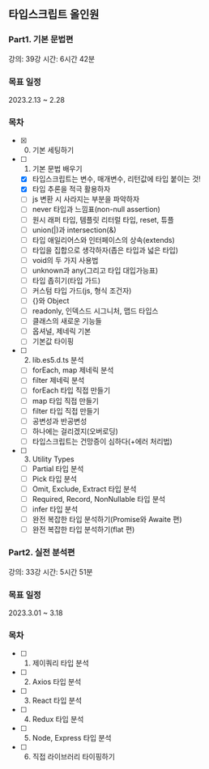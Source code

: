 ## 타입스크립트 올인원

### Part1. 기본 문법편

강의: 39강
시간: 6시간 42분

### 목표 일정

2023.2.13 ~ 2.28

### 목차

- [x] 0. 기본 세팅하기
- [ ] 1. 기본 문법 배우기
  - [x] 타입스크립트는 변수, 매개변수, 리턴값에 타입 붙이는 것!
  - [x] 타입 추론을 적극 활용하자
  - [ ] js 변환 시 사라지는 부분을 파악하자
  - [ ] never 타입과 느낌표(non-null assertion)
  - [ ] 원시 래퍼 타입, 템플릿 리터럴 타입, reset, 튜플
  - [ ] union(|)과 intersection(&)
  - [ ] 타입 애일리어스와 인터페이스의 상속(extends)
  - [ ] 타입을 집합으로 생각하자(좁은 타입과 넓은 타입)
  - [ ] void의 두 가지 사용법
  - [ ] unknown과 any(그리고 타입 대입가능표)
  - [ ] 타입 좁히기(타입 가드)
  - [ ] 커스텀 타입 가드(js, 형식 조건자)
  - [ ] {}와 Object
  - [ ] readonly, 인덱스드 시그니처, 맵드 타입스
  - [ ] 클래스의 새로운 기능들
  - [ ] 옵셔널, 제네릭 기본
  - [ ] 기본값 타이핑
- [ ] 2. lib.es5.d.ts 분석
  - [ ] forEach, map 제네릭 분석
  - [ ] filter 제네릭 분석
  - [ ] forEach 타입 직접 만들기
  - [ ] map 타입 직접 만들기
  - [ ] filter 타입 직접 만들기
  - [ ] 공변성과 반공변성
  - [ ] 하나에는 걸리겠지(오버로딩)
  - [ ] 타입스크립트는 건망증이 심하다(+에러 처리법)
- [ ] 3. Utility Types
  - [ ] Partial 타입 분석
  - [ ] Pick 타입 분석
  - [ ] Omit, Exclude, Extract 타입 분석
  - [ ] Required, Record, NonNullable 타입 분석
  - [ ] infer 타입 분석
  - [ ] 완전 복잡한 타입 분석하기(Promise와 Awaite 편)
  - [ ] 완전 복잡한 타입 분석하기(flat 편)

### Part2. 실전 분석편

강의: 33강
시간: 5시간 51분

### 목표 일정

2023.3.01 ~ 3.18

### 목차

- [ ] 1. 제이쿼리 타입 분석
- [ ] 2. Axios 타입 분석
- [ ] 3. React 타입 분석
- [ ] 4. Redux 타입 분석
- [ ] 5. Node, Express 타입 분석
- [ ] 6. 직접 라이브러리 타이핑하기
